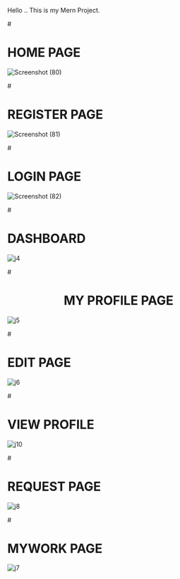 Hello .. 
This is my Mern Project.

#<h1>HOME PAGE</h1>

![Screenshot (80)](https://github.com/amrutha452/JOB-CONNECT/assets/117029740/38c80031-f3ff-4b5c-bdcd-57bb42aef070)

#<h1>REGISTER PAGE</h1>

![Screenshot (81)](https://github.com/amrutha452/JOB-CONNECT/assets/117029740/5be59d25-6b99-40d8-93b4-93ab1d5b874c)

#<h1>LOGIN PAGE</h1>

![Screenshot (82)](https://github.com/amrutha452/JOB-CONNECT/assets/117029740/e99f4605-9226-43d5-804c-3f8f2da90fa7)

#<h1>DASHBOARD</h1>

![j4](https://github.com/amrutha452/JOB-CONNECT/assets/117029740/5e4756ad-8fbc-449b-b9c5-4b935b2749d0)

#<center><h1>MY PROFILE PAGE</h1></center>
![j5](https://github.com/amrutha452/JOB-CONNECT/assets/117029740/43131446-61f3-4251-9004-2f176638b68e)

#<h1>EDIT PAGE</h1>
![j6](https://github.com/amrutha452/JOB-CONNECT/assets/117029740/60c50185-41c6-49b1-8fad-04f6d7450fe8)

#<h1>VIEW PROFILE</h1>
![j10](https://github.com/amrutha452/JOB-CONNECT/assets/117029740/3d54065f-1d77-4e70-afe9-4769cff80a29)

#<h1>REQUEST PAGE</h1>
![j8](https://github.com/amrutha452/JOB-CONNECT/assets/117029740/b6cea394-bd89-4f70-a04d-59705f984d0e)


#<h1>MYWORK PAGE</h1>
![j7](https://github.com/amrutha452/JOB-CONNECT/assets/117029740/6440b57e-7e26-4c3d-ae4e-d904347ef61a)






